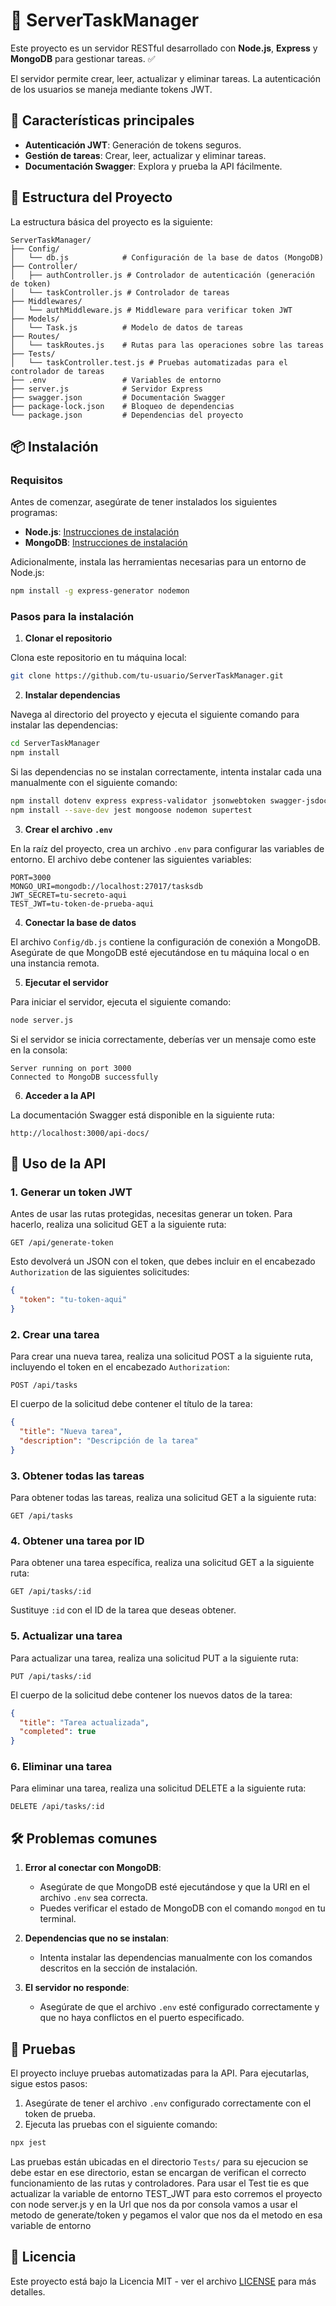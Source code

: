 # 🚀 ServerTaskManager

Este proyecto es un servidor RESTful desarrollado con **Node.js**, **Express** y **MongoDB** para gestionar tareas. ✅

El servidor permite crear, leer, actualizar y eliminar tareas. La autenticación de los usuarios se maneja mediante tokens JWT.

## 🌟 Características principales

- **Autenticación JWT**: Generación de tokens seguros.
- **Gestión de tareas**: Crear, leer, actualizar y eliminar tareas.
- **Documentación Swagger**: Explora y prueba la API fácilmente.

## 📁 Estructura del Proyecto

La estructura básica del proyecto es la siguiente:

```
ServerTaskManager/
├── Config/
│   └── db.js            # Configuración de la base de datos (MongoDB)
├── Controller/
│   ├── authController.js # Controlador de autenticación (generación de token)
│   └── taskController.js # Controlador de tareas
├── Middlewares/
│   └── authMiddleware.js # Middleware para verificar token JWT
├── Models/
│   └── Task.js          # Modelo de datos de tareas
├── Routes/
│   └── taskRoutes.js    # Rutas para las operaciones sobre las tareas
├── Tests/
│   └── taskController.test.js # Pruebas automatizadas para el controlador de tareas
├── .env                 # Variables de entorno
├── server.js            # Servidor Express
├── swagger.json         # Documentación Swagger
├── package-lock.json    # Bloqueo de dependencias
└── package.json         # Dependencias del proyecto
```

## 📦 Instalación

### Requisitos

Antes de comenzar, asegúrate de tener instalados los siguientes programas:

- **Node.js**: [Instrucciones de instalación](https://nodejs.org/)
- **MongoDB**: [Instrucciones de instalación](https://www.mongodb.com/try/download/community)

Adicionalmente, instala las herramientas necesarias para un entorno de Node.js:

```bash
npm install -g express-generator nodemon
```

### Pasos para la instalación

1. **Clonar el repositorio**

Clona este repositorio en tu máquina local:

```bash
git clone https://github.com/tu-usuario/ServerTaskManager.git
```

2. **Instalar dependencias**

Navega al directorio del proyecto y ejecuta el siguiente comando para instalar las dependencias:

```bash
cd ServerTaskManager
npm install
```

Si las dependencias no se instalan correctamente, intenta instalar cada una manualmente con el siguiente comando:

```bash
npm install dotenv express express-validator jsonwebtoken swagger-jsdoc swagger-ui-express cors
npm install --save-dev jest mongoose nodemon supertest
```

3. **Crear el archivo `.env`**

En la raíz del proyecto, crea un archivo `.env` para configurar las variables de entorno. El archivo debe contener las siguientes variables:

```env
PORT=3000
MONGO_URI=mongodb://localhost:27017/tasksdb
JWT_SECRET=tu-secreto-aqui
TEST_JWT=tu-token-de-prueba-aqui
```

4. **Conectar la base de datos**

El archivo `Config/db.js` contiene la configuración de conexión a MongoDB. Asegúrate de que MongoDB esté ejecutándose en tu máquina local o en una instancia remota.

5. **Ejecutar el servidor**

Para iniciar el servidor, ejecuta el siguiente comando:

```bash
node server.js
```

Si el servidor se inicia correctamente, deberías ver un mensaje como este en la consola:

```
Server running on port 3000
Connected to MongoDB successfully
```

6. **Acceder a la API**

La documentación Swagger está disponible en la siguiente ruta:

```http
http://localhost:3000/api-docs/
```

## 🔧 Uso de la API

### 1. Generar un token JWT

Antes de usar las rutas protegidas, necesitas generar un token. Para hacerlo, realiza una solicitud GET a la siguiente ruta:

```http
GET /api/generate-token
```

Esto devolverá un JSON con el token, que debes incluir en el encabezado `Authorization` de las siguientes solicitudes:

```json
{
  "token": "tu-token-aqui"
}
```

### 2. Crear una tarea

Para crear una nueva tarea, realiza una solicitud POST a la siguiente ruta, incluyendo el token en el encabezado `Authorization`:

```http
POST /api/tasks
```

El cuerpo de la solicitud debe contener el título de la tarea:

```json
{
  "title": "Nueva tarea",
  "description": "Descripción de la tarea"
}
```

### 3. Obtener todas las tareas

Para obtener todas las tareas, realiza una solicitud GET a la siguiente ruta:

```http
GET /api/tasks
```

### 4. Obtener una tarea por ID

Para obtener una tarea específica, realiza una solicitud GET a la siguiente ruta:

```http
GET /api/tasks/:id
```

Sustituye `:id` con el ID de la tarea que deseas obtener.

### 5. Actualizar una tarea

Para actualizar una tarea, realiza una solicitud PUT a la siguiente ruta:

```http
PUT /api/tasks/:id
```

El cuerpo de la solicitud debe contener los nuevos datos de la tarea:

```json
{
  "title": "Tarea actualizada",
  "completed": true
}
```

### 6. Eliminar una tarea

Para eliminar una tarea, realiza una solicitud DELETE a la siguiente ruta:

```http
DELETE /api/tasks/:id
```

## 🛠️ Problemas comunes

1. **Error al conectar con MongoDB**:

   - Asegúrate de que MongoDB esté ejecutándose y que la URI en el archivo `.env` sea correcta.
   - Puedes verificar el estado de MongoDB con el comando `mongod` en tu terminal.

2. **Dependencias que no se instalan**:

   - Intenta instalar las dependencias manualmente con los comandos descritos en la sección de instalación.

3. **El servidor no responde**:
   - Asegúrate de que el archivo `.env` esté configurado correctamente y que no haya conflictos en el puerto especificado.

## 🧪 Pruebas

El proyecto incluye pruebas automatizadas para la API. Para ejecutarlas, sigue estos pasos:

1. Asegúrate de tener el archivo `.env` configurado correctamente con el token de prueba.
2. Ejecuta las pruebas con el siguiente comando:

```bash
npx jest
```

Las pruebas están ubicadas en el directorio `Tests/` para su ejecucion se debe estar en ese directorio, estan se encargan de verifican el correcto funcionamiento de las rutas y controladores.
Para usar el Test tie es que actualizar la variable de entorno TEST_JWT para esto corremos el proyecto con node server.js y en la Url que nos da por consola vamos a usar el metodo de generate/token y pegamos el valor que nos da el metodo en esa variable de entorno

## 📝 Licencia

Este proyecto está bajo la Licencia MIT - ver el archivo [LICENSE](LICENSE) para más detalles.
